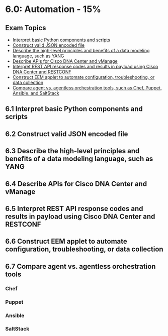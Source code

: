 # 6.0: Automation - 15%

## Exam Topics 

* [Interpret basic Python components and scripts][6.1]
* [Construct valid JSON encoded file][6.2]
* [Describe the high-level principles and benefits of a data modeling language, such as YANG][6.3]
* [Describe APIs for Cisco DNA Center and vManage][6.4]
* [Interpret REST API response codes and results in payload using Cisco DNA Center and RESTCONF][6.5]
* [Construct EEM applet to automate configuration, troubleshooting, or data collection][6.6]
* [Compare agent vs. agentless orchestration tools, such as Chef, Puppet, Ansible, and SaltStack][6.7]

<!-- Section 6.1 -->
## 6.1 Interpret basic Python components and scripts

<!-- Section 6.2 -->
## 6.2 Construct valid JSON encoded file

<!-- Section 6.3 -->
## 6.3 Describe the high-level principles and benefits of a data modeling language, such as YANG

<!-- Section 6.4 -->
## 6.4 Describe APIs for Cisco DNA Center and vManage

<!-- Section 6.5 -->
## 6.5 Interpret REST API response codes and results in payload using Cisco DNA Center and RESTCONF

<!-- Section 6.6 -->
## 6.6 Construct EEM applet to automate configuration, troubleshooting, or data collection

<!-- Section 6.7 -->
## 6.7 Compare agent vs. agentless orchestration tools

### Chef
### Puppet
### Ansible
### SaltStack

<!-- Links for ToC --> 
[6.1]: #61-interpret-basic-python-components-and-scripts
[6.2]: #62-construct-valid-json-encoded-file
[6.3]: #63-describe-the-high-level-principles-and-benefits-of-a-data-modeling-language-such-as-yang
[6.4]: #64-describe-apis-for-cisco-dna-center-and-vmanage
[6.5]: #65-interpret-rest-api-response-codes-and-results-in-payload-using-cisco-dna-center-and-restconf
[6.6]: #66-construct-eem-applet-to-automate-configuration-troubleshooting-or-data-collection
[6.7]: #67-compare-agent-vs-agentless-orchestration-tools
